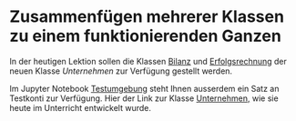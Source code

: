 # Zusammenfügen mehrerer Klassen zu einem funktionierenden Ganzen

In der heutigen Lektion sollen die Klassen 
[Bilanz](../oop_leverage_effekt/bilanz.py)
und [Erfolgsrechnung](../oop_leverage_effekt/erfolgsrechnung.py) der
neuen Klasse *Unternehmen* zur Verfügung gestellt werden.

Im Jupyter Notebook
[Testumgebung](../oop_leverage_effekt/testumgebung.ipynb)
steht Ihnen ausserdem ein Satz an Testkonti zur Verfügung. Hier der Link zur
Klasse [Unternehmen,](unternehmen.py) 
wie sie heute im Unterricht entwickelt wurde.
